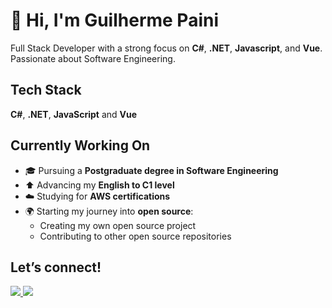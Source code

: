 # 👋 Hi, I'm Guilherme Paini

Full Stack Developer with a strong focus on **C#**, **.NET**, **Javascript**, and **Vue**. Passionate about Software Engineering.

## Tech Stack  
**C#**, **.NET**, **JavaScript** and **Vue**

## Currently Working On

- 🎓 Pursuing a **Postgraduate degree in Software Engineering**
- ⬆️ Advancing my **English to C1 level**
- ☁️ Studying for **AWS certifications**
- 🌍 Starting my journey into **open source**:
  - Creating my own open source project
  - Contributing to other open source repositories


## Let’s connect!
<a target='_blank' href="https://linkedin.com/in/guilherme-paini">
    <img src="https://img.shields.io/badge/LinkedIn-0077B5?style=for-the-badge&logo=linkedin&logoColor=white">
</a>
<a target="_blank" href="mailto:guihdpaini@gmail.com">
  <img src="https://img.shields.io/badge/Email-D14836?style=for-the-badge&logo=gmail&logoColor=white">
</a>
<!--
**GuilhermePaini/GuilhermePaini** is a ✨ _special_ ✨ repository because its `README.md` (this file) appears on your GitHub profile.

Here are some ideas to get you started:

- 🔭 I’m currently working on ...
- 🌱 I’m currently learning ...
- 👯 I’m looking to collaborate on ...
- 🤔 I’m looking for help with ...
- 💬 Ask me about ...
- 📫 How to reach me: ...
- 😄 Pronouns: ...
- ⚡ Fun fact: ...
-->
